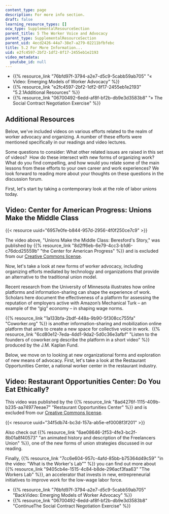 ```yaml
---
content_type: page
description: For more info section.
draft: false
learning_resource_types: []
ocw_type: SupplementalResourceSection
parent_title: 5 The Worker Voice and Advocacy
parent_type: SupplementalResourceSection
parent_uid: 4ecd2426-44a7-38e7-a279-02211bfbfebc
title: 5.2 For More Information...
uid: e2fc4597-2bf2-1df2-8f17-2455eb1e2193
video_metadata:
  youtube_id: null
---
```

- {{% resource_link "76bfd97f-3794-a2e7-d5c9-5cabb59ab705" "« Video: Emerging Models of Worker Advocacy" %}}
- {{% resource_link "e2fc4597-2bf2-1df2-8f17-2455eb1e2193" "5.2.1Additional Resources" %}}
- {{% resource_link "06700492-6edd-af8f-bf2b-db9e3d3583b8" "» The Social Contract Negotiation Exercise" %}}

## Additional Resources

Below, we've included videos on various efforts related to the realm of worker advocacy and organizing. A number of these efforts were mentioned specifically in our readings and video lectures.

Some questions to consider: What other related issues are raised in this set of videos?  How do these intersect with new forms of organizing work?  What do you find compelling, and how would you relate some of the main lessons from these efforts to your own career and work experiences? We look forward to reading more about your thoughts on these questions in the discussion forum.

First, let's start by taking a contemporary look at the role of labor unions today.

## Video: Center for American Progress: Unions Make the Middle Class

{{< resource uuid="6957e0fe-b844-957d-2956-4f0f250ce7c9" >}}

The video above, "Unions Make the Middle Class: Beresford's Story," was published by {{% resource_link "8d2ff6eb-6e79-4cc3-b1d6-c76dcd25559b" "the Center for American Progress" %}} and is excluded from our [Creative Commons license](/terms/#cc).

Now, let's take a look at new forms of worker advocacy, including organizing efforts mediated by technology and organizations that provide an alternative to the traditional union model.

Recent research from the University of Minnesota illustrates how online platforms and information-sharing can shape the experience of work. Scholars here document the effectiveness of a platform for assessing the reputation of employers active with Amazon’s Mechanical Turk – an example of the “gig” economy – in shaping wage norms. 

{{% resource_link "1a133bfa-2bdf-448a-9b90-5f308cc755fa" "Coworker.org" %}} is another information-sharing and mobilization online platform that aims to create a new space for collective voice in work.  {{% resource_link "6cd80e12-7eda-4dd1-9da2-5d0c36e3afbf" "Listen to the founders of coworker.org describe the platform in a short video" %}} produced by the J.M. Kaplan Fund.

Below, we move on to looking at new organizational forms and exploration of new means of advocacy. First, let's take a look at the Restaurant Opportunities Center, a national worker center in the restaurant industry.

## Video: Restaurant Opportunities Center: Do You Eat Ethically?

This video was published by the {{% resource_link "8ad4276f-1115-409b-b235-aa74977eeae7" "Restaurant Opportunities Center" %}} and is excluded from our [Creative Commons license](/terms/#cc).

{{< resource uuid="34f5db74-bc3d-157a-ab5e-ef0008f3f201" >}}

Also check out {{% resource_link "6ae08646-2f53-4fe3-bc2f-8b01a8f40573" "an animated history and description of the Freelancers Union" %}}, one of the new forms of union strategies discussed in our reading.

Finally, {{% resource_link "7cc6e604-957c-4afd-85bb-b75364d49c59" "in the video: \"What is the Worker's Lab\"" %}} you can find out more about {{% resource_link "9405cb4e-1515-4c84-b8de-296acf3faa63" "The Workers Lab" %}}, an accelerator that invests in new, entrepreneurial initiatives to improve work for the low-wage labor force.

- {{% resource_link "76bfd97f-3794-a2e7-d5c9-5cabb59ab705" "BackVideo: Emerging Models of Worker Advocacy" %}}
- {{% resource_link "06700492-6edd-af8f-bf2b-db9e3d3583b8" "ContinueThe Social Contract Negotiation Exercise" %}}